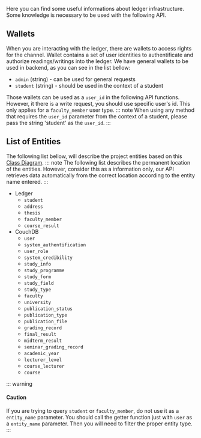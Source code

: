 Here you can find some useful informations about ledger infrastructure. Some knowledge is necessary to be used with the following API.

## Wallets
When you are interacting with the ledger, there are wallets to access rights for the channel.
Wallet contains a set of user identities to authentificate and authorize readings/writings into the ledger.
We have general wallets to be used in backend, as you can see in the list bellow:
+ `admin` (string) - can be used for general requests
+ `student` (string) - should be used in the context of a student 

Those wallets can be used as a `user_id` in the following API functions. However, it there is a write request, you should use specific user's id. This only applies for a `faculty_member` user type.
::: note
When using any method that requires the `user_id` parameter from the context of a student, please pass the string 'student' as the `user_id`.
:::

## List of Entities
The following list bellow, will describe the project entities based on this [Class Diagram](ais_database_v2.drawio.svg).
::: note
The following list describes the permanent location of the entities. However, consider this as a information only, our API retrieves data automatically from the correct location according to the entity name entered.
:::

+ Ledger
    + `student`
    + `address`
    + `thesis`
    + `faculty_member`
    + `course_result`
+ CouchDB
    + `user`
    + `system_authentification`
    + `user_role`
    + `system_credibility`
    + `study_info`
    + `study_programme`
    + `study_form`
    + `study_field`
    + `study_type`
    + `faculty`
    + `university`
    + `publication_status`
    + `publication_type`
    + `publication_file`
    + `grading_record`
    + `final_result`
    + `midterm_result`
    + `seminar_grading_record`
    + `academic_year`
    + `lecturer_level`
    + `course_lecturer`
    + `course`

::: warning
#### <i class="fa fa-warning"></i> Caution
If you are trying to query `student` or `faculty_member`, do not use it as a `entity_name` parameter. You should call the getter function just with `user` as a `entity_name` parameter. Then you will need to filter the proper entity type.
:::
